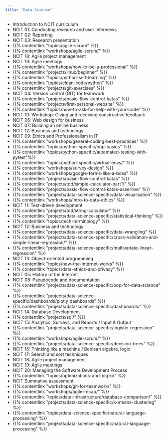 ```yaml
---
title: "Data Science"
---
```


- Introduction to NCIT curriculum
- NCIT 01: Conducting research and user interviews
- NCIT 02: Reporting
- NCIT 03: Research presentation
- {{% contentlink "topics/agile-scrum" %}}
- {{% contentlink "workshops/agile-scrum/" %}}
- NCIT 18: Agile project management
- NCIT 19: Agile meetings
- {{% contentlink "workshops/how-to-be-a-professional" %}}
- {{% contentlink "projects/linux/beginner" %}}
- {{% contentlink "topics/python-self-learning" %}}
- {{% contentlink "topics/clean-code/python" %}}
- {{% contentlink "projects/git-exercises" %}}
- NCIT 04: Version control (GIT) for teamwork
- {{% contentlink "projects/basic-flow-control-katas" %}}
- {{% contentlink "projects/first-personal-website" %}}
- {{% contentlink "topics/how-to-ask-for-help-with-your-code" %}}
- NCIT 10: Workshop: Giving and receiving constructive feedback
- NCIT 06: Web design for business
- NCIT 07: Building an online business
- NCIT 12: Business and technology
- NCIT 09: Ethics and Professionalism in IT
- {{% contentlink "workshops/general-coding-best-practices" %}}
- {{% contentlink "topics/python-specific/oop-basics" %}}
- {{% contentlink "topics/python-specific/automated-testing-with-pytest"%}}
- {{% contentlink "topics/python-specific/virtual-envs/" %}}
- {{% contentlink "workshops/survey-design" %}}
- {{% contentlink "workshops/google-forms-like-a-boss" %}}
- {{% contentlink "projects/basic-flow-control-katas" %}}
- {{% contentlink "projects/tdd/simple-calculator-part1/" %}}
- {{% contentlink "projects/basic-flow-control-katas-assertive" %}}
- {{% contentlink "projects/data-science-specific/data-visualisation" %}}
- {{% contentlink "workshops/intro-to-data-ethics" %}}
- NCIT 11: Test-driven development
- {{% contentlink "projects/tdd/string-calculator" %}}
- {{% contentlink "projects/data-science-specific/statistical-thinking" %}}
- {{% contentlink "topics/tech-terminology" %}}
- NCIT 12: Business and technology
- {{% contentlink "projects/data-science-specific/data-wrangling" %}}
- {{% contentlink "projects/data-science-specific/cross-validation-and-simple-linear-regression/" %}}
- {{% contentlink "projects/data-science-specific/multivariate-linear-regression" %}}
- NCIT 13: Object-oriented programming
- {{% contentlink "topics/how-the-internet-works" %}}
- {{% contentlink "topics/data-ethics-and-privacy" %}}
- NCIT 05: History of the Internet
- NCIT 08: Pseudocode and documentation
- {{% contentlink "projects/data-science-specific/oop-for-data-science" %}}
- {{% contentlink "projects/data-science-specific/dashboards/plotly_dashboards" %}} 
- {{% contentlink "projects/data-science-specific/dashboards/" %}}
- NCIT 14: Database Development
- {{% contentlink "projects/sql/" %}}
- NCIT 15: Analytics, Surveys, and Reports / Input & Output
- {{% contentlink "projects/data-science-specific/logistic-regression" %}}
- {{% contentlink "workshops/agile-scrum/" %}}
- {{% contentlink "projects/data-science-specific/decision-trees" %}}
- NCIT 16: Thinking like a machine / Boolean algebra, logic
- NCIT 17: Search and sort techniques
- NCIT 18: Agile project management
- NCIT 19: Agile meetings
- NCIT 20: Managing the Software Development Process
- {{% contentlink "topics/optimizations-and-big-o/" %}}
- NCIT Summative assessment
- {{% contentlink "workshops/git-for-teamwork/" %}}
- {{% contentlink "workshops/agile-recap/" %}}
- {{% contentlink "topics/data-infrastructure/database-comparison/" %}}
- {{% contentlink "projects/data-science-specific/k-means-clustering" %}}
- {{% contentlink "topics/data-science-specific/natural-language-processing" %}}
- {{% contentlink "projects/data-science-specific/natural-language-processing" %}}